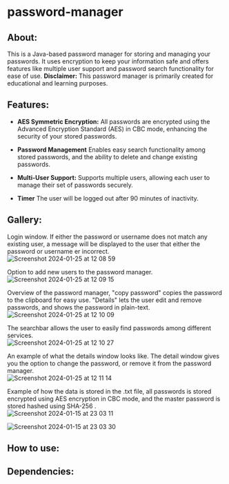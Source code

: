 # password-manager

## About: 
This is a Java-based password manager for storing and managing your passwords. It uses encryption to keep your information safe and offers features like multiple user support and password search functionality for ease of use. **Disclaimer:** This password manager is primarily created for educational and learning purposes. 

## Features:

- **AES Symmetric Encryption:** All passwords are encrypted using the Advanced Encryption Standard (AES) in CBC mode, enhancing the security of your stored passwords.

- **Password Management** Enables easy search functionality among stored passwords, and the ability to delete and change existing passwords.

- **Multi-User Support:** Supports multiple users, allowing each user to manage their set of passwords securely.

- **Timer** The user will be logged out after 90 minutes of inactivity.


## Gallery:

Login window. If either the password or username does not match any existing user, a message will be displayed to the user that either the password or username er incorrect.  <br />
![Screenshot 2024-01-25 at 12 08 59](https://github.com/willbehn/password-manager/assets/71493303/39c94f41-4f75-406b-b0f9-9108ee86fab9) <br />

Option to add new users to the password manager. <br />
![Screenshot 2024-01-25 at 12 09 15](https://github.com/willbehn/password-manager/assets/71493303/5b65e4cc-149a-4d9f-bceb-0fd37778f74c) <br />

Overview of the password manager, "copy password" copies the password to the clipboard for easy use. "Details" lets the user edit and remove passwords, and shows the password in plain-text. <br />
![Screenshot 2024-01-25 at 12 10 09](https://github.com/willbehn/password-manager/assets/71493303/efd4fc03-84ce-429d-acb8-fa5b43384658) <br />

The searchbar allows the user to easily find passwords among different services. <br />
![Screenshot 2024-01-25 at 12 10 27](https://github.com/willbehn/password-manager/assets/71493303/1c5260c4-0ca7-40aa-987f-09ca89c6ab4e) <br />

An example of what the details window looks like. The detail window gives you the option to change the password, or remove it from the password manager. <br />
![Screenshot 2024-01-25 at 12 11 14](https://github.com/willbehn/password-manager/assets/71493303/34faa710-aa8f-4bff-8a2f-423d31a3fa93) <br />

Example of how the data is stored in the .txt file, all passwords is stored encrypted using AES encryption in CBC mode, and the master password is stored hashed using SHA-256 . <br />
![Screenshot 2024-01-15 at 23 03 11](https://github.com/willbehn/password-manager/assets/71493303/126f4270-6bcc-4643-804a-fdc3791cc8f3) <br />

![Screenshot 2024-01-15 at 23 03 30](https://github.com/willbehn/password-manager/assets/71493303/b6e77d45-abc7-4d65-a75a-dc52af8bf380) <br />


## How to use:



## Dependencies: 
